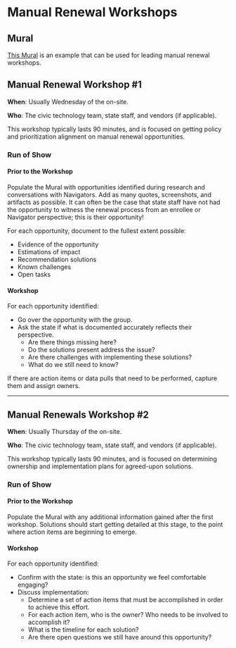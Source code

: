 # Manual Renewal Workshops

## Mural

[This Mural](https://app.mural.co/t/usdigitalservice0135/m/usdigitalservice0135/1697052362571/66767314b193563c9b9af6445333205e317489cc?sender=u46dc9256beb1576a38081536) is an example that can be used for leading manual renewal workshops.

## Manual Renewal Workshop #1

**When**: Usually Wednesday of the on-site.

**Who**: The civic technology team, state staff, and vendors (if applicable).

This workshop typically lasts 90 minutes, and is focused on getting policy and prioritization alignment on manual renewal opportunities.

### Run of Show

#### Prior to the Workshop

Populate the Mural with opportunities identified during research and conversations with Navigators. Add as many quotes, screenshots, and artifacts as possible. It can often be the case that state staff have not had the opportunity to witness the renewal process from an enrollee or Navigator perspective; this is their opportunity!

For each opportunity, document to the fullest extent possible:
  - Evidence of the opportunity
  - Estimations of impact
  - Recommendation solutions
  - Known challenges
  - Open tasks

#### Workshop

For each opportunity identified:
  - Go over the opportunity with the group.
  - Ask the state if what is documented accurately reflects their perspective.
    - Are there things missing here?
    - Do the solutions present address the issue?
    - Are there challenges with implementing these solutions?
    - What do we still need to know?

If there are action items or data pulls that need to be performed, capture them and assign owners.

---

## Manual Renewals Workshop #2

**When**: Usually Thursday of the on-site.

**Who**: The civic technology team, state staff, and vendors (if applicable).

This workshop typically lasts 90 minutes, and is focused on determining ownership and implementation plans for agreed-upon solutions.

### Run of Show

#### Prior to the Workshop

Populate the Mural with any additional information gained after the first workshop. Solutions should start getting detailed at this stage, to the point where action items are beginning to emerge.

#### Workshop

For each opportunity identified:
  - Confirm with the state: is this an opportunity we feel comfortable engaging?
  - Discuss implementation:
    - Determine a set of action items that must be accomplished in order to achieve this effort.
    - For each action item, who is the owner? Who needs to be involved to accomplish it?
    - What is the timeline for each solution?
    - Are there open questions we still have around this opportunity?
